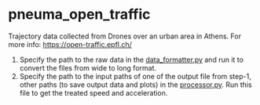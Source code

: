 # pneuma_open_traffic

Trajectory data collected from Drones over an urban area in Athens. For more info: https://open-traffic.epfl.ch/

1. Specify the path to the raw data in the [data_formatter.py](src/data_formatter.py) and run it to convert the files from wide to long format. 
2. Specify the path to the input paths of one of the output file from step-1, other paths (to save output data and plots) in the [processor.py](src/processor.py). Run this file to get the treated speed and acceleration.
